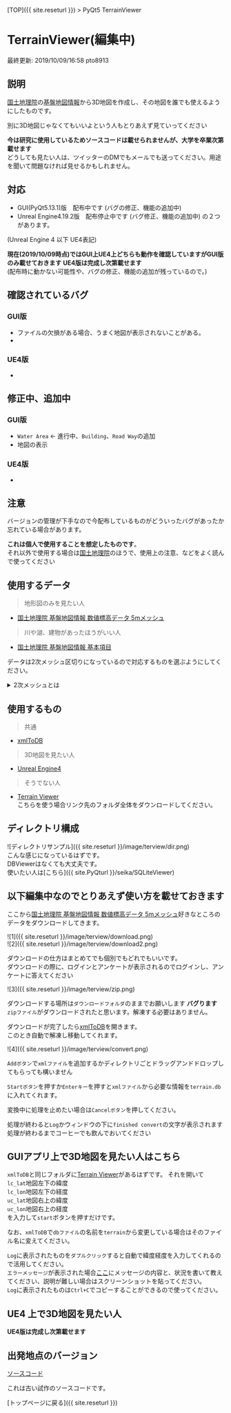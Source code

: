 [TOP]({{ site.reseturl }}) > PyQt5 TerrainViewer

# TerrainViewer(編集中)
最終更新: 2019/10/09/16:58 pto8913

## 説明
[国土地理院](https://www.gsi.go.jp/)の[基盤地図情報](https://www.gsi.go.jp/kiban/index.html)から3D地図を作成し、その地図を誰でも使えるようにしたものです。<br>

別に3D地図じゃなくてもいいよという人もとりあえず見ていってください<br>

__今は研究に使用しているためソースコードは載せられませんが、大学を卒業次第載せます__<br>
どうしても見たい人は、ツイッターのDMでもメールでも送ってください。用途を聞いて問題なければ見せるかもしれません。

## 対応
* GUI(PyQt5.13.1)版　配布中です (バグの修正、機能の追加中)
* Unreal Engine4.19.2版　配布停止中です (バグ修正、機能の追加中)
の２つがあります。

(Unreal Engine 4 以下 UE4表記)

__現在(2019/10/09時点)ではGUI上UE4上どちらも動作を確認していますがGUI版のみ載せておきます__
__UE4版は完成し次第載せます__<br>
(配布時に動かない可能性や、バグの修正、機能の追加が残っているので。)

## 確認されているバグ

### GUI版
* ファイルの欠損がある場合、うまく地図が表示されないことがある。
* 

### UE4版
*

## 修正中、追加中

### GUI版
* `Water Area` <- 進行中、`Building`、`Road Way`の追加 
* 地図の表示

### UE4版
*

## 注意
バージョンの管理が下手なので今配布しているものがどういったバグがあったか忘れている場合があります。

__これは個人で使用することを想定したものです__。<br>
それ以外で使用する場合は[国土地理院](https://www.gsi.go.jp/)のほうで、使用上の注意、などをよく読んで使ってください

## 使用するデータ
> 地形図のみを見たい人
* [国土地理院 基盤地図情報 数値標高データ 5mメッシュ](https://fgd.gsi.go.jp/download/menu.php) <br>
> 川や湖、建物があったほうがいい人
* [国土地理院 基盤地図情報 基本項目](https://fgd.gsi.go.jp/download/menu.php) <br>

データは2次メッシュ区切りになっているので対応するものを選ぶようにしてください。
<details>
<summary> 2次メッシュとは </summary>

緯度を40分(2/3度), 経度を1度で区画したもの(1次メッシュ)を <br>
さらに、縦横 8 x 8 の64分割したものです。<br>
ちなみに、2次メッシュを更に 10 x 10 に分割したものを3次メッシュといいます。

</details>

## 使用するもの
> 共通
* [xmlToDB](https://drive.google.com/drive/folders/1EPOMkTa7HIAl18NlbDvFNC0UmdzbCIhz?usp=sharing)
> 3D地図を見たい人
* [Unreal Engine4](https://www.unrealengine.com/ja/features)
> そうでない人
* [Terrain Viewer](https://drive.google.com/drive/folders/1EPOMkTa7HIAl18NlbDvFNC0UmdzbCIhz?usp=sharing)<br>
こちらを使う場合リンク先のフォルダ全体をダウンロードしてください。

## ディレクトリ構成
![ディレクトリサンプル]({{ site.reseturl }}/image/terview/dir.png)<br>
こんな感じになっているはずです。<br>
DBViewerはなくても大丈夫です。<br>
使いたい人は[こちら]({{ site.PyQturl }}/seika/SQLiteViewer)<br>

## 以下編集中なのでとりあえず使い方を載せておきます

ここから[国土地理院 基盤地図情報 数値標高データ 5mメッシュ](https://fgd.gsi.go.jp/download/menu.php)好きなところのデータをダウンロードしてきます。<br>

![1]({{ site.reseturl }}/image/terview/download.png) <br>
![2]({{ site.reseturl }}/image/terview/download2.png) <br>

ダウンロードの仕方はまとめてでも個別でもどれでもいいです。<br>
ダウンロードの際に、ログインとアンケートが表示されるのでログインし、アンケートに答えてください<br>

![3]({{ site.reseturl }}/image/terview/zip.png) <br>

ダウンロードする場所は`ダウンロードフォルダ`のままでお願いします __バグります__<br>
`zipファイル`がダウンロードされたと思います。解凍する必要はありません。<br>

ダウンロードが完了したら[xmlToDB](https://drive.google.com/drive/folders/1EPOMkTa7HIAl18NlbDvFNC0UmdzbCIhz?usp=sharing)を開きます。<br>
このとき自動で解凍し移動してくれます。<br>

![4]({{ site.reseturl }}/image/terview/convert.png) <br>

`Addボタン`で`xmlファイル`を追加するかディレクトリごとドラッグアンドドロップしてもらっても構いません<br>

`Startボタン`を押すか`Enterキー`を押すと`xmlファイル`から必要な情報を`terrain.db`に入れてくれます。<br>

変換中に処理を止めたい場合は`Cancelボタン`を押してください。<br>

処理が終わると`Log`かウィンドウの下に`finished convert`の文字が表示されます<br>
処理が終わるまでコーヒーでも飲んでおいてください<br>

## GUIアプリ上で3D地図を見たい人はこちら

`xmlToDB`と同じフォルダに[Terrain Viewer](https://drive.google.com/drive/folders/1EPOMkTa7HIAl18NlbDvFNC0UmdzbCIhz?usp=sharing)があるはずです。
それを開いて<br>
`lc_lat`地図左下の緯度<br>
`lc_lon`地図左下の経度<br>
`uc_lat`地図右上の緯度<br>
`uc_lon`地図右上の経度<br>
を入力して`start`ボタンを押すだけです。<br>

なお、`xmlToDB`で`dbファイル`の名前を`terrain`から変更している場合はそのファイル名に変えてください。<br>

`Log`に表示されたものを`ダブルクリック`すると自動で緯度経度を入力してくれるので活用してください。<br>
`エラーメッセージ`が表示された場合[ここ](https://github.com/pto8913/pto8913/issues)にメッセージの内容と、状況を書いて教えてください、説明が難しい場合はスクリーンショットを貼ってください。<br>
`Log`に表示されたものは`Ctrl+C`でコピーすることができるので使ってください。<br>

## UE4 上で3D地図を見たい人
__UE4版は完成し次第載せます__

## 出発地点のバージョン


[ソースコード](https://github.com/pto8913/PyQt5-s-tools/tree/master/Topographic%20map)

これは古い試作のソースコードです。

[トップページに戻る]({{ site.reseturl }})
